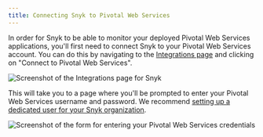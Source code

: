 ```yaml
---
title: Connecting Snyk to Pivotal Web Services
---
```

In order for Snyk to be able to monitor your deployed Pivotal Web Services applications, you'll first need to connect Snyk to your Pivotal Web Services account. You can do this by navigating to the [Integrations page](https://app.snyk.io/integrations) and clicking on "Connect to Pivotal Web Services".

![Screenshot of the Integrations page for Snyk](https://res.cloudinary.com/snyk/image/upload/c_scale,q_auto,w_auto/v1497365418/serverless-docs/integrations.png)

This will take you to a page where you'll be prompted to enter your Pivotal Web Services username and password. We recommend [setting up a dedicated user for your Snyk organization](#adding-a-snyk-specific-user-to-pivotal-web-services).

![Screenshot of the form for entering your Pivotal Web Services credentials](https://res.cloudinary.com/snyk/image/upload/c_scale,w_auto,q_auto/v1497365611/serverless-docs/pivotal-web-services-credentials.png)
